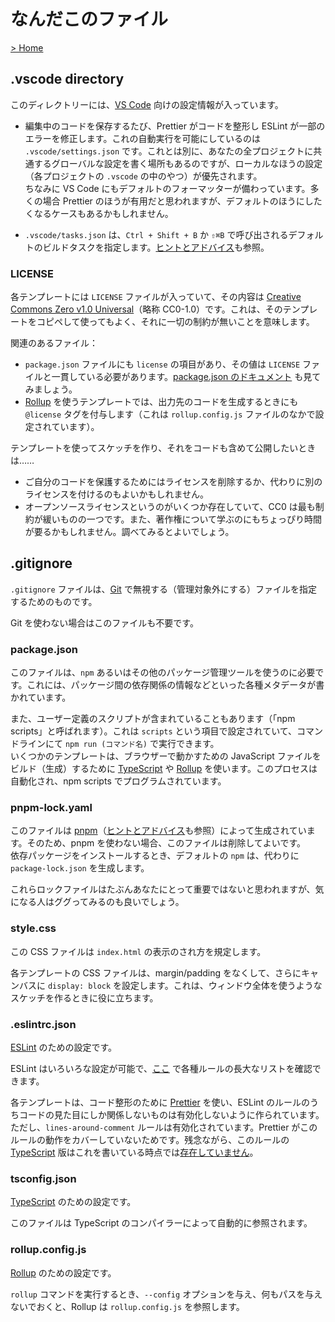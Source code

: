 # なんだこのファイル

[> Home](./)

## .vscode directory

このディレクトリーには、[VS Code](https://code.visualstudio.com/) 向けの設定情報が入っています。

- 編集中のコードを保存するたび、Prettier がコードを整形し ESLint が一部のエラーを修正します。これの自動実行を可能にしているのは `.vscode/settings.json` です。これとは別に、あなたの全プロジェクトに共通するグローバルな設定を書く場所もあるのですが、ローカルなほうの設定（各プロジェクトの `.vscode` の中のやつ）が優先されます。  
ちなみに VS Code にもデフォルトのフォーマッターが備わっています。多くの場合 Prettier のほうが有用だと思われますが、デフォルトのほうにしたくなるケースもあるかもしれません。

- `.vscode/tasks.json` は、`Ctrl + Shift + B` か `⇧⌘B` で呼び出されるデフォルトのビルドタスクを指定します。[ヒントとアドバイス](./tips.md)も参照。

### LICENSE

各テンプレートには `LICENSE` ファイルが入っていて、その内容は [Creative Commons Zero v1.0 Universal](https://creativecommons.org/publicdomain/zero/1.0/)（略称 CC0-1.0）です。これは、そのテンプレートをコピペして使ってもよく、それに一切の制約が無いことを意味します。

関連のあるファイル：

- `package.json` ファイルにも `license` の項目があり、その値は `LICENSE` ファイルと一貫している必要があります。[package.json のドキュメント](https://docs.npmjs.com/cli/v6/configuring-npm/package-json) も見てみましょう。
- [Rollup](https://rollupjs.org/) を使うテンプレートでは、出力先のコードを生成するときにも `@license` タグを付与します（これは `rollup.config.js` ファイルのなかで設定されています）。

テンプレートを使ってスケッチを作り、それをコードも含めて公開したいときは……

- ご自分のコードを保護するためにはライセンスを削除するか、代わりに別のライセンスを付けるのもよいかもしれません。
- オープンソースライセンスというのがいくつか存在していて、CC0 は最も制約が緩いものの一つです。また、著作権について学ぶのにもちょっぴり時間が要るかもしれません。調べてみるとよいでしょう。

## .gitignore

`.gitignore` ファイルは、[Git](https://git-scm.com/) で無視する（管理対象外にする）ファイルを指定するためのものです。  

Git を使わない場合はこのファイルも不要です。

### package.json

このファイルは、`npm` あるいはその他のパッケージ管理ツールを使うのに必要です。これには、パッケージ間の依存関係の情報などといった各種メタデータが書かれています。

また、ユーザー定義のスクリプトが含まれていることもあります（「npm scripts」と呼ばれます）。これは `scripts` という項目で設定されていて、コマンドラインにて `npm run (コマンド名)` で実行できます。  
いくつかのテンプレートは、ブラウザーで動かすための JavaScript ファイルをビルド（生成）するために [TypeScript](https://www.typescriptlang.org/) や [Rollup](https://rollupjs.org/) を使います。このプロセスは自動化され、npm scripts でプログラムされています。

### pnpm-lock.yaml

このファイルは [pnpm](https://pnpm.js.org/)（[ヒントとアドバイス](./tips.md)も参照）によって生成されています。そのため、pnpm を使わない場合、このファイルは削除してよいです。  
依存パッケージをインストールするとき、デフォルトの `npm` は、代わりに `package-lock.json` を生成します。

これらロックファイルはたぶんあなたにとって重要ではないと思われますが、気になる人はググってみるのも良いでしょう。

### style.css

この CSS ファイルは `index.html` の表示のされ方を規定します。

各テンプレートの CSS ファイルは、margin/padding をなくして、さらにキャンバスに `display: block` を設定します。これは、ウィンドウ全体を使うようなスケッチを作るときに役に立ちます。

### .eslintrc.json

[ESLint](https://eslint.org/) のための設定です。

ESLint はいろいろな設定が可能で、[ここ](https://eslint.org/docs/rules/) で各種ルールの長大なリストを確認できます。

各テンプレートは、コード整形のために [Prettier](https://prettier.io/) を使い、ESLint のルールのうちコードの見た目にしか関係しないものは有効化しないように作られています。  
ただし、`lines-around-comment` ルールは有効化されています。Prettier がこのルールの動作をカバーしていないためです。残念ながら、このルールの [TypeScript](https://www.typescriptlang.org/) 版はこれを書いている時点では[存在していません](https://github.com/typescript-eslint/typescript-eslint/issues/1933)。

### tsconfig.json

[TypeScript](https://www.typescriptlang.org/) のための設定です。

このファイルは TypeScript のコンパイラーによって自動的に参照されます。

### rollup.config.js

[Rollup](https://rollupjs.org/) のための設定です。

`rollup` コマンドを実行するとき、`--config` オプションを与え、何もパスを与えないでおくと、Rollup は `rollup.config.js` を参照します。

